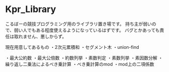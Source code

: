 # Kpr_Library
こるぼーの競技プログラミング用のライブラリ置き場です。
持ち主が弱いので、弱い人でもある程度使えるようになっているはずです。
バグとかあっても責任は取れません、悪しからず。

現在用意してあるもの
・2次元累積和
・セグメント木
・union-find

・最大公約数
・最大公倍数
・約数列挙
・素数判定
・素数列挙
・素因数分解
・繰り返し二乗法によるべき乗計算
・べき乗計算のmod
・mod上の二項係数
